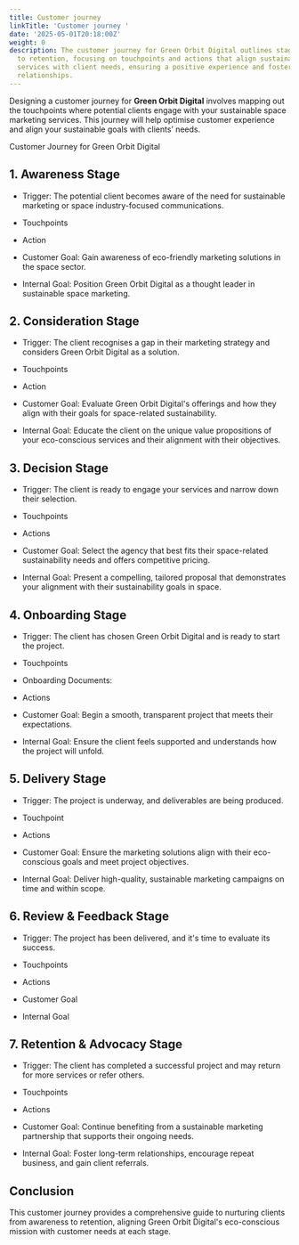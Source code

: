 ```yaml
---
title: Customer journey
linkTitle: 'Customer journey '
date: '2025-05-01T20:18:00Z'
weight: 0
description: The customer journey for Green Orbit Digital outlines stages from awareness
  to retention, focusing on touchpoints and actions that align sustainable marketing
  services with client needs, ensuring a positive experience and fostering long-term
  relationships.
---
```



<!-- Unsupported block type: table_of_contents -->

Designing a customer journey for **Green Orbit Digital** involves mapping out the touchpoints where potential clients engage with your sustainable space marketing services. This journey will help optimise customer experience and align your sustainable goals with clients’ needs.


Customer Journey for Green Orbit Digital

## 1. Awareness Stage

- Trigger: The potential client becomes aware of the need for sustainable marketing or space industry-focused communications.

- Touchpoints

- Action

- Customer Goal: Gain awareness of eco-friendly marketing solutions in the space sector.  

- Internal Goal: Position Green Orbit Digital as a thought leader in sustainable space marketing.

## 2. Consideration Stage

- Trigger: The client recognises a gap in their marketing strategy and considers Green Orbit Digital as a solution.

- Touchpoints

- Action

- Customer Goal: Evaluate Green Orbit Digital's offerings and how they align with their goals for space-related sustainability.  

- Internal Goal: Educate the client on the unique value propositions of your eco-conscious services and their alignment with their objectives.

## 3. Decision Stage

- Trigger: The client is ready to engage your services and narrow down their selection.  

- Touchpoints

- Actions

- Customer Goal: Select the agency that best fits their space-related sustainability needs and offers competitive pricing.  

- Internal Goal: Present a compelling, tailored proposal that demonstrates your alignment with their sustainability goals in space.



## 4. Onboarding Stage

- Trigger: The client has chosen Green Orbit Digital and is ready to start the project.  

- Touchpoints

- Onboarding Documents: 

- Actions

- Customer Goal: Begin a smooth, transparent project that meets their expectations.   

- Internal Goal: Ensure the client feels supported and understands how the project will unfold.

## 5. Delivery Stage

- Trigger: The project is underway, and deliverables are being produced.

- Touchpoint

- Actions

- Customer Goal: Ensure the marketing solutions align with their eco-conscious goals and meet project objectives.  

- Internal Goal: Deliver high-quality, sustainable marketing campaigns on time and within scope.

## 6. Review & Feedback Stage

- Trigger: The project has been delivered, and it's time to evaluate its success.

- Touchpoints

- Actions

- Customer Goal

- Internal Goal

## 7. Retention & Advocacy Stage

- Trigger: The client has completed a successful project and may return for more services or refer others.

- Touchpoints

- Actions

- Customer Goal: Continue benefiting from a sustainable marketing partnership that supports their ongoing needs.

- Internal Goal: Foster long-term relationships, encourage repeat business, and gain client referrals.

## Conclusion

This customer journey provides a comprehensive guide to nurturing clients from awareness to retention, aligning Green Orbit Digital's eco-conscious mission with customer needs at each stage.





<!-- Unsupported block type: child_database -->